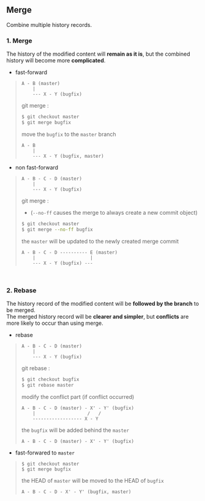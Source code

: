 ## Merge
Combine multiple history records.  

### 1. Merge
The history of the modified content will **remain as it is**, but the combined history will become more **complicated**.

- fast-forward
>```
> A - B (master)
>     |
>     --- X - Y (bugfix)
>```
>git merge :
>```sh
>$ git checkout master
>$ git merge bugfix
>```
>move the `bugfix` to the `master` branch
>```
> A - B
>     |
>     --- X - Y (bugfix, master)
>```
>
- non fast-forward
>```
> A - B - C - D (master)
>     | 
>     --- X - Y (bugfix)
>```  
>git merge :  
>- (`--no-ff` causes the merge to always create a new commit object)
>```sh
>$ git checkout master
>$ git merge --no-ff bugfix
>```
>the `master` will be updated to the newly created merge commit
>```
> A - B - C - D ---------- E (master)
>     |                    | 
>     --- X - Y (bugfix) ---
>```
<br>

### 2. Rebase
The history record of the modified content will be **followed by the branch** to be merged.  
The merged history record will be **clearer and simpler**, but **conflicts** are more likely to occur than using merge.

- rebase
>```
> A - B - C - D (master)
>     | 
>     --- X - Y (bugfix)
>```
>git rebase :
>```sh
>$ git checkout bugfix
>$ git rebase master
>``` 
>modify the conflict part (if conflict occurred)
>```
> A - B - C - D (master) - X' - Y' (bugfix)
>     |                   /   /
>     ------------------ X - Y
>```
>the `bugfix` will be added behind the `master` 
>```
> A - B - C - D (master) - X' - Y' (bugfix)
>```
- fast-forwared to `master`
>```
>$ git checkout master
>$ git merge bugfix
>```
>the HEAD of `master` will be moved to the HEAD of `bugfix`
>
>```
> A - B - C - D - X' - Y' (bugfix, master)
>```
